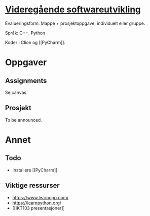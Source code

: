 # [Videregående softwareutvikling](https://www.uia.no/studieplaner/topic/IKT103-G?year=2022) 

Evalueringsform: Mappe + prosjektoppgave, individuelt eller gruppe. 

Språk: C++, Python

Koder i Clion og [[PyCharm]].

# Oppgaver

## Assignments
Se canvas.

## Prosjekt
To be announced.

# Annet

## Todo

- Installere [[PyCharm]].

## Viktige ressurser
- https://www.learncpp.com/
- https://learnpython.org/
- [[IKT103 presentasjoner]]